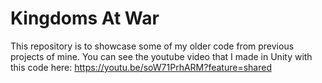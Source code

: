 # Kingdoms At War

This repository is to showcase some of my older code from previous projects of mine. You can see the youtube video that I made in Unity with this code here: https://youtu.be/soW71PrhARM?feature=shared